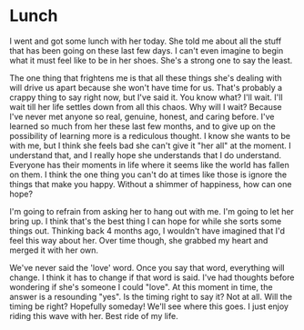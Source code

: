 # Lunch

I went and got some lunch with her today. She told me about all the stuff that has been going on these last few days. I can't even imagine to begin what it must feel like to be in her shoes. She's a strong one to say the least. 

The one thing that frightens me is that all these things she's dealing with will drive us apart because she won't have time for us. That's probably a crappy thing to say right now, but I've said it. You know what? I'll wait. I'll wait till her life settles down from all this chaos. Why will I wait? Because I've never met anyone so real, genuine, honest, and caring before. I've learned so much from her these last few months, and to give up on the possibility of learning more is a rediculous thought. I know she wants to be with me, but I think she feels bad she can't give it "her all" at the moment. I understand that, and I really hope she understands that I do understand. Everyone has their moments in life where it seems like the world has fallen on them. I think the one thing you can't do at times like those is ignore the things that make you happy. Without a shimmer of happiness, how can one hope? 

I'm going to refrain from asking her to hang out with me. I'm going to let her bring up. I think that's the best thing I can hope for while she sorts some things out. Thinking back 4 months ago, I wouldn't have imagined that I'd feel this way about her. Over time though, she grabbed my heart and merged it with her own. 

We've never said the 'love' word. Once you say that word, everything will change. I think it has to change if that word is said. I've had thoughts before wondering if she's someone I could "love". At this moment in time, the answer is a resounding "yes". Is the timing right to say it? Not at all. Will the timing be right? Hopefully someday! We'll see where this goes. I just enjoy riding this wave with her. Best ride of my life.
